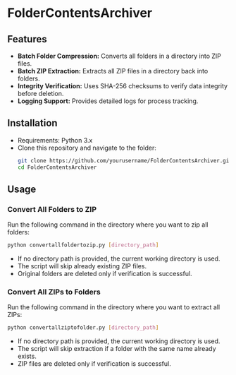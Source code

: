 # FolderContentsArchiver

## Features
- **Batch Folder Compression:** Converts all folders in a directory into ZIP files.
- **Batch ZIP Extraction:** Extracts all ZIP files in a directory back into folders.
- **Integrity Verification:** Uses SHA-256 checksums to verify data integrity before deletion.
- **Logging Support:** Provides detailed logs for process tracking.

## Installation
- Requirements: Python 3.x
- Clone this repository and navigate to the folder:
  ```sh
  git clone https://github.com/yourusername/FolderContentsArchiver.git
  cd FolderContentsArchiver
  ```

## Usage

### Convert All Folders to ZIP
Run the following command in the directory where you want to zip all folders:
```sh
python convertallfoldertozip.py [directory_path]
```
- If no directory path is provided, the current working directory is used.
- The script will skip already existing ZIP files.
- Original folders are deleted only if verification is successful.

### Convert All ZIPs to Folders
Run the following command in the directory where you want to extract all ZIPs:
```sh
python convertallziptofolder.py [directory_path]
```
- If no directory path is provided, the current working directory is used.
- The script will skip extraction if a folder with the same name already exists.
- ZIP files are deleted only if verification is successful.
